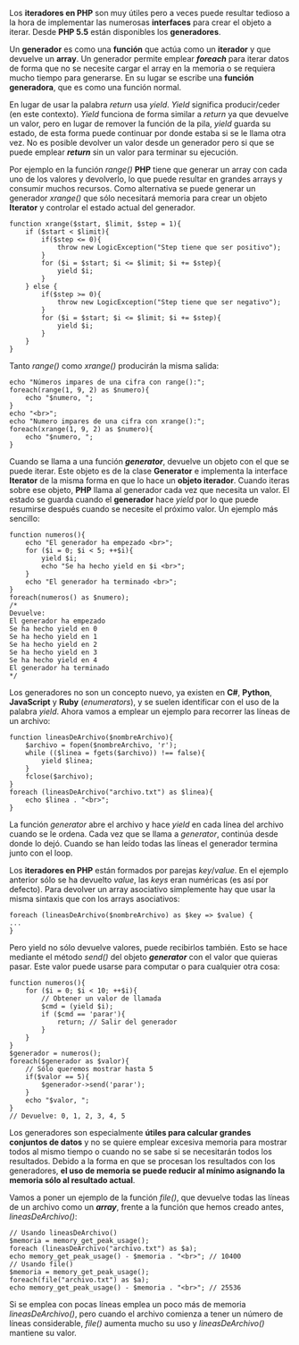 Los **iteradores en PHP** son muy útiles pero a veces puede resultar tedioso a la hora de implementar las numerosas **interfaces** para crear el objeto a iterar. Desde **PHP 5.5** están disponibles los **generadores**.

Un **generador** es como una **función** que actúa como un **iterador** y que devuelve un **array**. Un generador permite emplear _**foreach**_ para iterar datos de forma que no se necesite cargar el array en la memoria o se requiera mucho tiempo para generarse. En su lugar se escribe una **función generadora**, que es como una función normal.

En lugar de usar la palabra _return_ usa _yield_. _Yield_ significa producir/ceder (en este contexto). _Yield_ funciona de forma similar a _return_ ya que devuelve un valor, pero en lugar de remover la función de la pila, _yield_ guarda su estado, de esta forma puede continuar por donde estaba si se le llama otra vez. No es posible devolver un valor desde un generador pero si que se puede emplear _**return**_ sin un valor para terminar su ejecución.

Por ejemplo en la función _range()_ **PHP** tiene que generar un array con cada uno de los valores y devolverlo, lo que puede resultar en grandes arrays y consumir muchos recursos. Como alternativa se puede generar un generador _xrange()_ que sólo necesitará memoria para crear un objeto **Iterator** y controlar el estado actual del generador.

```
function xrange($start, $limit, $step = 1){
    if ($start < $limit){
        if($step <= 0){
            throw new LogicException("Step tiene que ser positivo");
        }
        for ($i = $start; $i <= $limit; $i += $step){
            yield $i;
        }
    } else {
        if($step >= 0){
            throw new LogicException("Step tiene que ser negativo");
        }
        for ($i = $start; $i <= $limit; $i += $step){
            yield $i;
        }
    }
}

```

Tanto _range()_ como _xrange()_ producirán la misma salida:

```
echo "Números impares de una cifra con range():";
foreach(range(1, 9, 2) as $numero){
    echo "$numero, ";
}
echo "<br>";
echo "Numero impares de una cifra con xrange():";
foreach(xrange(1, 9, 2) as $numero){
    echo "$numero, ";
}
```

Cuando se llama a una función _**generator**_, devuelve un objeto con el que se puede iterar. Este objeto es de la clase **Generator** e implementa la interface **Iterator** de la misma forma en que lo hace un **objeto iterador**. Cuando iteras sobre ese objeto, **PHP** llama al generador cada vez que necesita un valor. El estado se guarda cuando el **generador** hace _yield_ por lo que puede resumirse después cuando se necesite el próximo valor. Un ejemplo más sencillo:

```
function numeros(){
    echo "El generador ha empezado <br>";
    for ($i = 0; $i < 5; ++$i){
        yield $i;
        echo "Se ha hecho yield en $i <br>";
    }
    echo "El generador ha terminado <br>";
}
foreach(numeros() as $numero);
/*
Devuelve:
El generador ha empezado
Se ha hecho yield en 0
Se ha hecho yield en 1
Se ha hecho yield en 2
Se ha hecho yield en 3
Se ha hecho yield en 4
El generador ha terminado
*/
```

Los generadores no son un concepto nuevo, ya existen en **C#**, **Python**, **JavaScript** y **Ruby** (_enumerators_), y se suelen identificar con el uso de la palabra _yield_. Ahora vamos a emplear un ejemplo para recorrer las líneas de un archivo:

```
function lineasDeArchivo($nombreArchivo){
    $archivo = fopen($nombreArchivo, 'r');
    while (($linea = fgets($archivo)) !== false){
        yield $linea;
    }
    fclose($archivo);
}
foreach (lineasDeArchivo("archivo.txt") as $linea){
    echo $linea . "<br>";
}
```

La función _generator_ abre el archivo y hace _yield_ en cada línea del archivo cuando se le ordena. Cada vez que se llama a _generator_, continúa desde donde lo dejó. Cuando se han leído todas las líneas el generador termina junto con el loop.

Los **iteradores en PHP** están formados por parejas _key_/_value_. En el ejemplo anterior sólo se ha devuelto _value_, las _keys_ eran numéricas (es así por defecto). Para devolver un array asociativo simplemente hay que usar la misma sintaxis que con los arrays asociativos:

```
foreach (lineasDeArchivo($nombreArchivo) as $key => $value) {
...
}
```

Pero yield no sólo devuelve valores, puede recibirlos también. Esto se hace mediante el método _send()_ del objeto _**generator**_ con el valor que quieras pasar. Este valor puede usarse para computar o para cualquier otra cosa:

```
function numeros(){
    for ($i = 0; $i < 10; ++$i){
        // Obtener un valor de llamada
        $cmd = (yield $i);
        if ($cmd == 'parar'){
            return; // Salir del generador
        }
    }
}
$generador = numeros();
foreach($generador as $valor){
    // Sólo queremos mostrar hasta 5
    if($valor == 5){
        $generador->send('parar');
    }
    echo "$valor, ";
}
// Devuelve: 0, 1, 2, 3, 4, 5
```

Los generadores son especialmente **útiles para calcular grandes conjuntos de datos** y no se quiere emplear excesiva memoria para mostrar todos al mismo tiempo o cuando no se sabe si se necesitarán todos los resultados. Debido a la forma en que se procesan los resultados con los generadores, **el uso de memoria se puede reducir al mínimo asignando la memoria sólo al resultado actual**.

Vamos a poner un ejemplo de la función _file()_, que devuelve todas las líneas de un archivo como un _**array**_, frente a la función que hemos creado antes, _lineasDeArchivo()_:

```
// Usando lineasDeArchivo()
$memoria = memory_get_peak_usage();
foreach (lineasDeArchivo("archivo.txt") as $a);
echo memory_get_peak_usage() - $memoria . "<br>"; // 10400
// Usando file()
$memoria = memory_get_peak_usage();
foreach(file("archivo.txt") as $a);
echo memory_get_peak_usage() - $memoria . "<br>"; // 25536
```

Si se emplea con pocas líneas emplea un poco más de memoria _lineasDeArchivo()_, pero cuando el archivo comienza a tener un número de líneas considerable, _file()_ aumenta mucho su uso y _lineasDeArchivo()_ mantiene su valor.